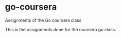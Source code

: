 # go-coursera
Assignments of the Go coursera class

This is the assignments done for the coursera go class.
